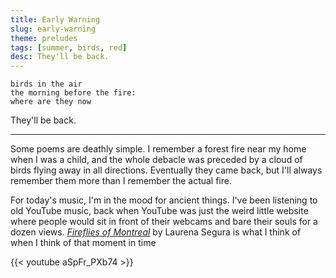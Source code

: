 ```yaml
---
title: Early Warning
slug: early-warning
theme: preludes
tags: [summer, birds, red]
desc: They'll be back.
---
```


```
birds in the air
the morning before the fire:
where are they now
```

They'll be back.

<!--more-->

---

Some poems are deathly simple.
I remember a forest fire near my home when I was a child, and the whole debacle was preceded by a cloud of birds flying away in all directions.
Eventually they came back, but I'll always remember them more than I remember the actual fire.

For today's music, I'm in the mood for ancient things.
I've been listening to old YouTube music, back when YouTube was just the weird little website where people would sit in front of their webcams and bare their souls for a dozen views.
[*Fireflies of Montreal*][1] by Laurena Segura is what I think of when I think of that moment in time

{{< youtube aSpFr_PXb74 >}}

[1]: https://www.youtube.com/watch?v=aSpFr_PXb74
